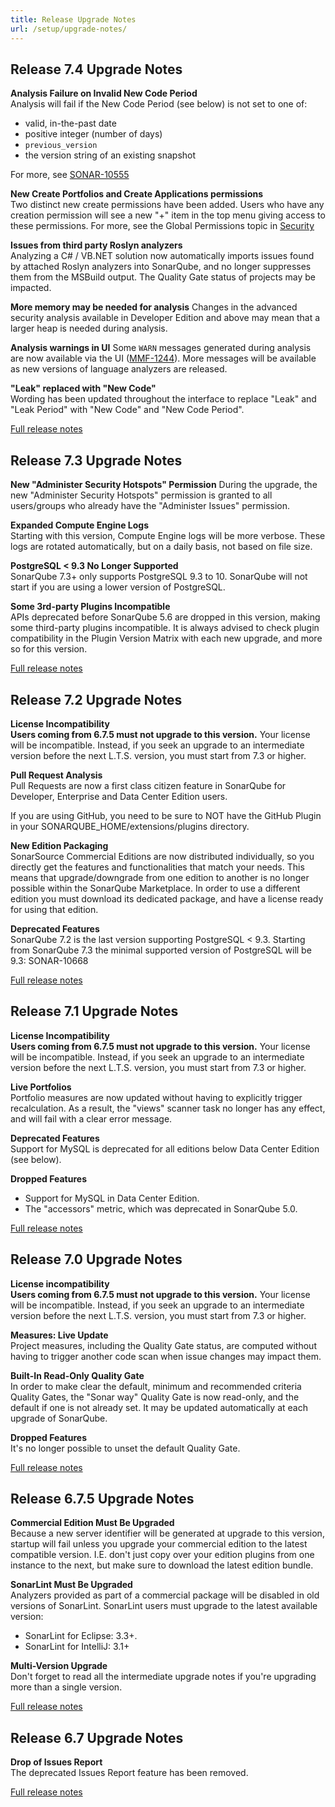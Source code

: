 ```yaml
---
title: Release Upgrade Notes
url: /setup/upgrade-notes/
---
```


## Release 7.4 Upgrade Notes
**Analysis Failure on Invalid New Code Period**  
Analysis will fail if the New Code Period (see below) is not set to one of:
* valid, in-the-past date
* positive integer (number of days)
* `previous_version`
* the version string of an existing snapshot  

For more, see [SONAR-10555](https://jira.sonarsource.com/browse/SONAR-10555)

**New Create Portfolios and Create Applications permissions**  
Two distinct new create permissions have been added. Users who have any creation permission will see a new "+" item in the top menu giving access to these permissions. For more, see the Global Permissions topic in [Security](/instance-administration/security/) 

**Issues from third party Roslyn analyzers**  
Analyzing a C# / VB.NET solution now automatically imports issues found by attached Roslyn analyzers into SonarQube, and no longer suppresses them from the MSBuild output. The Quality Gate status of projects may be impacted.

**More memory may be needed for analysis**
Changes in the advanced security analysis available in Developer Edition and above may mean that a larger heap is needed during analysis.

**Analysis warnings in UI**
Some `WARN` messages generated during analysis are now available via the UI ([MMF-1244](https://jira.sonarsource.com/browse/MMF-1244)). More messages will be available as new versions of language analyzers are released.

**"Leak" replaced with "New Code"**  
Wording has been updated throughout the interface to replace "Leak" and "Leak Period" with "New Code" and "New Code Period".

[Full release notes](https://jira.sonarsource.com/jira/secure/ReleaseNote.jspa?projectId=10930&version=14549)


## Release 7.3 Upgrade Notes

**New "Administer Security Hotspots" Permission** 
During the upgrade, the new "Administer Security Hotspots" permission is granted to all users/groups who already have the "Administer Issues" permission.

**Expanded Compute Engine Logs**  
Starting with this version, Compute Engine logs will be more verbose. These logs are rotated automatically, but on a daily basis, not based on file size. 

**PostgreSQL < 9.3 No Longer Supported**  
SonarQube 7.3+ only supports PostgreSQL 9.3 to 10. SonarQube will not start if you are using a lower version of PostgreSQL.

**Some 3rd-party Plugins Incompatible**  
APIs deprecated before SonarQube 5.6 are dropped in this version, making some third-party plugins incompatible. It is always advised to check plugin compatibility in the Plugin Version Matrix with each new upgrade, and more so for this version. 

[Full release notes](https://jira.sonarsource.com/jira/secure/ReleaseNote.jspa?projectId=10930&version=14464)

## Release 7.2 Upgrade Notes

**License Incompatibility**  
**Users coming from 6.7.5 must not upgrade to this version.** Your license will be incompatible. Instead, if you seek an upgrade to an intermediate version before the next L.T.S. version, you must start from 7.3 or higher.

**Pull Request Analysis**  
Pull Requests are now a first class citizen feature in SonarQube for Developer, Enterprise and Data Center Edition users.

If you are using GitHub, you need to be sure to NOT have the GitHub Plugin in your SONARQUBE_HOME/extensions/plugins directory.

**New Edition Packaging**  
SonarSource Commercial Editions are now distributed individually, so you directly get the features and functionalities that match your needs. This means that upgrade/downgrade from one edition to another is no longer possible within the SonarQube Marketplace. In order to use a different edition you must download its dedicated package, and have a license ready for using that edition.

**Deprecated Features**  
SonarQube 7.2 is the last version supporting PostgreSQL < 9.3. Starting from SonarQube 7.3 the minimal supported version of PostgreSQL will be 9.3: SONAR-10668

[Full release notes](https://jira.sonarsource.com/jira/secure/ReleaseNote.jspa?projectId=10930&version=14213)

## Release 7.1 Upgrade Notes

**License Incompatibility**  
**Users coming from 6.7.5 must not upgrade to this version.** Your license will be incompatible. Instead, if you seek an upgrade to an intermediate version before the next L.T.S. version, you must start from 7.3 or higher.

**Live Portfolios**  
Portfolio measures are now updated without having to explicitly trigger recalculation. As a result, the "views" scanner task no longer has any effect, and will fail with a clear error message. 

**Deprecated Features**  
Support for MySQL is deprecated for all editions below Data Center Edition (see below).

**Dropped Features**  
- Support for MySQL in Data Center Edition.
- The "accessors" metric, which was deprecated in SonarQube 5.0.

[Full release notes](https://jira.sonarsource.com/jira/secure/ReleaseNote.jspa?projectId=10930&version=14178)

## Release 7.0 Upgrade Notes

**License incompatibility**  
**Users coming from 6.7.5 must not upgrade to this version.** Your license will be incompatible. Instead, if you seek an upgrade to an intermediate version before the next L.T.S. version, you must start from 7.3 or higher.

**Measures: Live Update**  
Project measures, including the Quality Gate status, are computed without having to trigger another code scan when issue changes may impact them.

**Built-In Read-Only Quality Gate**  
In order to make clear the default, minimum and recommended criteria Quality Gates, the "Sonar way" Quality Gate is now read-only, and the default if one is not already set. It may be updated automatically at each upgrade of SonarQube.

**Dropped Features**  
It's no longer possible to unset the default Quality Gate. 

[Full release notes](https://jira.sonarsource.com/jira/secure/ReleaseNote.jspa?projectId=10930&version=14041)


## Release 6.7.5 Upgrade Notes

**Commercial Edition Must Be Upgraded**  
Because a new server identifier will be generated at upgrade to this version, startup will fail unless you upgrade your commercial edition to the latest compatible version. I.E. don't just copy over your edition plugins from one instance to the next, but make sure to download the latest edition bundle.

**SonarLint Must Be Upgraded**  
Analyzers provided as part of a commercial package will be disabled in old versions of SonarLint. SonarLint users must upgrade to the latest available version:

- SonarLint for Eclipse: 3.3+.
- SonarLint for IntelliJ: 3.1+

**Multi-Version Upgrade**  
Don't forget to read all the intermediate upgrade notes if you're upgrading more than a single version.

[Full release notes](https://jira.sonarsource.com/jira/secure/ReleaseNote.jspa?projectId=10930&version=14467)


## Release 6.7 Upgrade Notes

**Drop of Issues Report**  
The deprecated Issues Report feature has been removed.

[Full release notes](https://jira.sonarsource.com/jira/secure/ReleaseNote.jspa?projectId=10930&version=13972)
